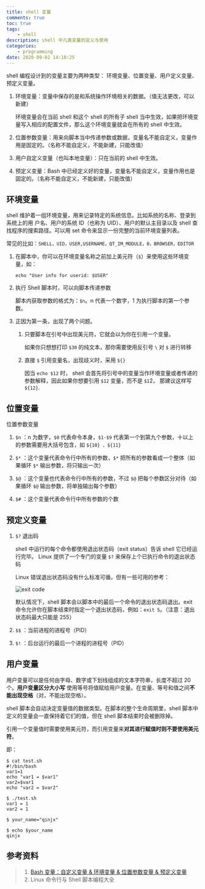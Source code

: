 ```yaml
---
title: shell 变量
comments: true
toc: true
tags:
    - shell
description: shell 中几类变量的定义与使用
categories:
    - programming
date: 2020-09-02 14:18:25
---
```


shell 编程设计到的变量主要为两种类型： 环境变量、位置变量、用户定义变量、预定义变量。

1. 环境变量：变量中保存的是和系统操作环境相关的数据。（值无法更改，可以新建）

    环境变量会在当前 shell 和这个 shell 的所有子 shell 当中生效，如果把环境变量写入相应的配置文件，那么这个环境变量就会在所有的 shell 中生效。

2. 位置参数变量：用来向脚本当中传递参数或数据，变量名不能自定义，变量作用是固定的。（名称不能自定义，不能新建，只能改值）

3. 用户自定义变量（也叫本地变量）：只在当前的 shell 中生效。

4. 预定义变量：Bash 中已经定义好的变量，变量名不能自定义，变量作用也是固定的。（名称不能自定义，不能新建，只能改值）

## 环境变量

shell 维护着一组环境变量，用来记录特定的系统信息。比如系统的名称、登录到系统上的用
户名、用户的系统 ID（也称为 UID）、用户的默认主目录以及 shell 查找程序的搜索路径。可以用
set 命令来显示一份完整的当前环境变量列表。

常见的比如：`SHELL，UID，USER,USERNAME，QT_IM_MODULE，0，BROWSER，EDITOR`

1. 在脚本中，你可以在环境变量名称之前加上美元符（`$`）来使用这些环境变量，如：

    `echo "User info for userid: $USER"`

2. 执行 Shell 脚本时，可以向脚本传递参数

    脚本内获取参数的格式为：`$n`。n 代表一个数字，1 为执行脚本的第一个参数。

3. 正因为第一条，出现了两个问题。

    1. 只要脚本在引号中出现美元符，它就会以为你在引用一个变量。

        如果你只想想打印 `$30` 的纯文本，那你需要使用反引号 `\` 对 `$` 进行转移

    2. 直接 `$` 引用变量名，出现歧义时，采用 `${}`

        因当 `echo $12` 时， shell 会首先将引号中的变量当作环境变量或者传递的参数解释，因此如果你想要引用 `$12` 变量，而不是 `$1`2， 那建议这样写 `${12}`.

## 位置变量

位置参数变量

1. `$n` ：n 为数字，`$0` 代表命令本身，`$1-$9` 代表第一个到第九个参数，十以上的参数需要用大括号包含，如 `${10} 、${11}`

2. `$*` ：这个变量代表命令行中所有的参数，`$*` 把所有的参数看成一个整体（如果循环 `$*` 输出参数，将只输出一次）

3. `$@` ：这个变量也代表命令行中所有的参数，不过 `$@` 把每个参数区分对待（如果循环 `$@` 输出参数，将单独输出每个参数）

4. `$#` ：这个变量代表命令行中所有参数的个数

## 预定义变量

1. `$?` 退出码

    shell 中运行的每个命令都使用退出状态码（exit status）告诉 shell 它已经运行完毕。
    Linux 提供了一个专门的变量 `$?` 来保存上个已执行命令的退出状态码

    Linux 错误退出状态码没有什么标准可循，但有一些可用的参考：

    ![exit code](https://raw.githubusercontent.com/violetu/blogimages/master/20200902170104.png)

    默认情况下，shell 脚本会以脚本中的最后一个命令的退出状态码退出。exit 命令允许你在脚本结束时指定一个退出状态码，例如：`exit 5`。（注意：退出状态码最大只能是 255）

2. `$$` ：当前进程的进程号（PID）

3. `$!` ：后台运行的最后一个进程的进程号（PID）

## 用户变量

用户变量可以是任何由字母、数字或下划线组成的文本字符串，长度不超过 20 个。**用户变量区分大小写**
使用等号将值赋给用户变量。在变量、等号和值之间**不能出现空格**（对，不能出现空格）。

shell 脚本会自动决定变量值的数据类型。在脚本的整个生命周期里，shell 脚本中定义的变量会一直保持着它们的值，但在 shell 脚本结束时会被删除掉。

引用一个变量值时需要使用美元符，而引用变量来**对其进行赋值时则不要使用美元符**。

即：

```shell
$ cat test.sh
#!/bin/bash
var1=1
echo "var1 = $var1"
var2=$var1
echo "var2 = $var2"

$ ./test.sh
var1 = 1
var2 = 1

$ your_name="qinjx"

$ echo $your_name
qinjx

```

## 参考资料

> 1. [Bash 变量：自定义变量 & 环境变量 & 位置参数变量 & 预定义变量](https://www.cnblogs.com/farwish/p/3923622.html)
> 2. Linux 命令行与 Shell 脚本编程大全
